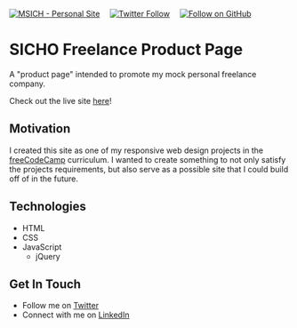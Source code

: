 [![MSICH - Personal Site](https://img.shields.io/badge/MSICH-Personal%20Site-0892d0)](https://msich.netlify.app/)&emsp;
[![Twitter Follow](https://img.shields.io/twitter/follow/mattsichterman?style=social)](https://twitter.com/mattsichterman)&emsp;
[![Follow on GitHub](https://img.shields.io/github/followers/msichterman?label=Follow%20on%20Github&style=social)](https://github.com/msichterman)&emsp;
# SICHO Freelance Product Page
A "product page" intended to promote my mock personal freelance company.

Check out the live site [here](https://msichterman.github.io/sicho-freelance/)!

## Motivation
I created this site as one of my responsive web design projects in the [freeCodeCamp](https://www.freecodecamp.org/) curriculum. I wanted to create something to not only satisfy the projects requirements, but also serve as a possible site that I could build off of in the future.

## Technologies
* HTML
* CSS
* JavaScript
  * jQuery

## Get In Touch
* Follow me on [Twitter](https://twitter.com/mattsichterman)
* Connect with me on [LinkedIn](https://www.linkedin.com/in/msichterman/)
